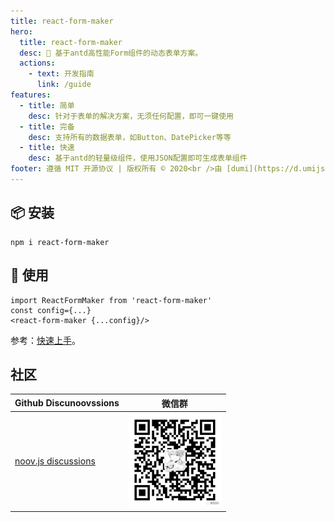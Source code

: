 ```yaml
---
title: react-form-maker
hero:
  title: react-form-maker
  desc: 🌇 基于antd高性能Form组件的动态表单方案。
  actions:
    - text: 开发指南
      link: /guide
features:
  - title: 简单
    desc: 针对于表单的解决方案，无须任何配置，即可一键使用
  - title: 完备
    desc: 支持所有的数据表单，如Button、DatePicker等等
  - title: 快速
    desc: 基于antd的轻量级组件，使用JSON配置即可生成表单组件
footer: 遵循 MIT 开源协议 | 版权所有 © 2020<br />由 [dumi](https://d.umijs.org) 提供支持
---
```


## 📦 安装

```shell
npm i react-form-maker
```

## 🔨 使用

```tsx
import ReactFormMaker from 'react-form-maker'
const config={...}
<react-form-maker {...config}/>
```

参考：[快速上手](/zh/guide/getting-started)。

## 社区

| Github Discunoovssions                                                 | 微信群                                |
| ---------------------------------------------------------------------- | ------------------------------------- |
| [noov.js discussions](https://github.com/art-design-ui/noov.js/issues) | <img src="./image.png" width="150" /> |
